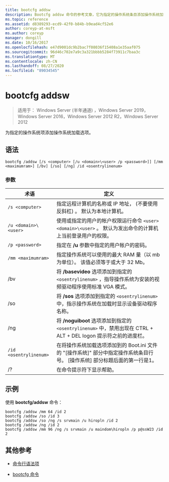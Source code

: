 ```yaml
---
title: bootcfg addsw
description: Bootcfg addsw 命令的参考文章，它为指定的操作系统条目添加操作系统加载选项。
ms.topic: reference
ms.assetid: d8389293-ecd9-42f0-b84b-b9ead4cf52e6
author: coreyp-at-msft
ms.author: coreyp
manager: dongill
ms.date: 10/16/2017
ms.openlocfilehash: e47d9001dc9b2bac7f08036f15408a1e35aaf075
ms.sourcegitcommit: 96d46c702e7a9c3a321bbbb5284f73911c7baa3c
ms.translationtype: MT
ms.contentlocale: zh-CN
ms.lasthandoff: 08/27/2020
ms.locfileid: "89034545"
---
```

# <a name="bootcfg-addsw"></a>bootcfg addsw

> 适用于： Windows Server (半年通道) ，Windows Server 2019，Windows Server 2016，Windows Server 2012 R2，Windows Server 2012

为指定的操作系统项添加操作系统加载选项。

## <a name="syntax"></a>语法

```
bootcfg /addsw [/s <computer> [/u <domain>\<user> /p <password>]] [/mm <maximumram>] [/bv] [/so] [/ng] /id <osentrylinenum>
```

### <a name="parameters"></a>参数

| 术语 | 定义 |
| ---- | ---------- |
| `/s <computer>` | 指定远程计算机的名称或 IP 地址， (不要使用反斜杠) 。 默认为本地计算机。 |
| `/u <domain>\<user>`  | 使用或指定的用户的帐户权限运行命令 `<user>` `<domain>\<user>` 。 默认为发出命令的计算机上当前登录用户的权限。 |
| `/p <password>` | 指定在 **/u** 参数中指定的用户帐户的密码。 |
| `/mm <maximumram>` | 指定操作系统可以使用的最大 RAM 量（以 mb 为单位）。 该值必须等于或大于 32 Mb。 |
| /bv | 将 **/basevideo** 选项添加到指定的 `<osentrylinenum>` ，指导操作系统为安装的视频驱动程序使用标准 VGA 模式。 |
| /so | 将 **/sos** 选项添加到指定的 `<osentrylinenum>` 中，指示操作系统在加载时显示设备驱动程序名称。 |
| /ng | 将 **/noguiboot** 选项添加到指定的 `<osentrylinenum>` 中，禁用出现在 CTRL + ALT + DEL logon 提示符之前的进度栏。 |
| `/id <osentrylinenum>` | 在将操作系统加载选项添加到的 Boot.ini 文件的 "[操作系统]" 部分中指定操作系统条目行号。 [操作系统] 部分标题后面的第一行是1。 |
| /? | 在命令提示符下显示帮助。 |

## <a name="examples"></a>示例

使用 **bootcfg/addsw** 命令：

```
bootcfg /addsw /mm 64 /id 2
bootcfg /addsw /so /id 3
bootcfg /addsw /so /ng /s srvmain /u hiropln /id 2
bootcfg /addsw /ng /id 2
bootcfg /addsw /mm 96 /ng /s srvmain /u maindom\hiropln /p p@ssW23 /id 2
```

## <a name="additional-references"></a>其他参考

- [命令行语法项](command-line-syntax-key.md)

- [bootcfg 命令](bootcfg.md)
